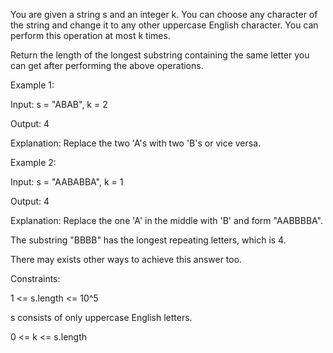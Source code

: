 You are given a string s and an integer k. You can choose any character of the string and change it to any other uppercase English character. You can perform this operation at most k times.

Return the length of the longest substring containing the same letter you can get after performing the above operations.

 

Example 1:

Input: s = "ABAB", k = 2

Output: 4

Explanation: Replace the two 'A's with two 'B's or vice versa.

Example 2:

Input: s = "AABABBA", k = 1

Output: 4

Explanation: Replace the one 'A' in the middle with 'B' and form "AABBBBA".

The substring "BBBB" has the longest repeating letters, which is 4.

There may exists other ways to achieve this answer too.
 

Constraints:

1 <= s.length <= 10^5

s consists of only uppercase English letters.

0 <= k <= s.length
